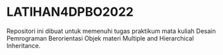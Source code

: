 # LATIHAN4DPBO2022
Repositori ini dibuat untuk memenuhi tugas praktikum mata kuliah Desain Pemrograman Berorientasi Objek materi Multiple and Hierarchical Inheritance.
